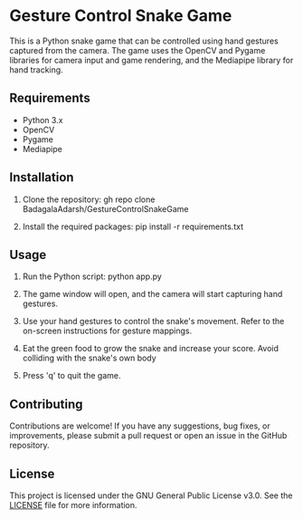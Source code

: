 # Gesture Control Snake Game

This is a Python snake game that can be controlled using hand gestures captured from the camera. The game uses the OpenCV and Pygame libraries for camera input and game rendering, and the Mediapipe library for hand tracking.

## Requirements

-   Python 3.x
-   OpenCV
-   Pygame
-   Mediapipe

## Installation

1. Clone the repository: gh repo clone BadagalaAdarsh/GestureControlSnakeGame

2. Install the required packages: pip install -r requirements.txt

## Usage

1. Run the Python script: python app.py

2. The game window will open, and the camera will start capturing hand gestures.

3. Use your hand gestures to control the snake's movement. Refer to the on-screen instructions for gesture mappings.

4. Eat the green food to grow the snake and increase your score. Avoid colliding with the snake's own body

5. Press 'q' to quit the game.

## Contributing

Contributions are welcome! If you have any suggestions, bug fixes, or improvements, please submit a pull request or open an issue in the GitHub repository.

## License

This project is licensed under the GNU General Public License v3.0. See the [LICENSE](https://github.com/BadagalaAdarsh/GestureControlSnakeGame/blob/main/LICENSE) file for more information.
